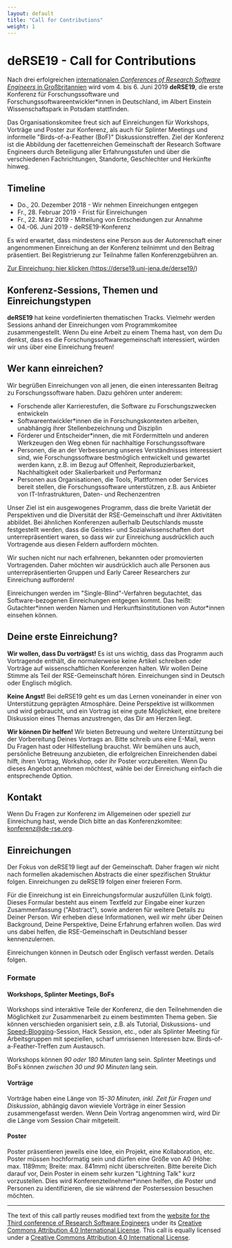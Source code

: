 ```yaml
---
layout: default
title: "Call for Contributions"
weight: 1
---
```


# deRSE19 - Call for Contributions

Nach drei erfolgreichen [internationalen *Conferences of Research Software Engineers* in Großbritannien](https://rse.ac.uk/events/past-conferences/) wird vom 4. bis 6. Juni 2019 **deRSE19**, die erste Konferenz für Forschungssoftware und Forschungssoftwareentwickler*innen in Deutschland, im Albert Einstein Wissenschaftspark in Potsdam stattfinden.

Das Organisationskomitee freut sich auf Einreichungen für Workshops, Vorträge und Poster zur Konferenz, als auch für Splinter Meetings und informelle "Birds-of-a-Feather (BoF)" Diskussionstreffen. Ziel der Konferenz ist die Abbildung der facettenreichen Gemeinschaft der Research Software Engineers durch Beteiligung aller Erfahrungsstufen und über die verschiedenen Fachrichtungen, Standorte, Geschlechter und Herkünfte hinweg.

## Timeline

- Do., 20. Dezember 2018 - Wir nehmen Einreichungen entgegen
- Fr., 28. Februar 2019 - Frist für Einreichungen
- Fr., 22. März 2019 - Mitteilung von Entscheidungen zur Annahme
- 04.-06. Juni 2019 - deRSE19-Konferenz

Es wird erwartet, dass mindestens eine Person aus der Autorenschaft einer angenommenen Einreichung an der Konferenz teilnimmt und den Beitrag präsentiert. Bei Registrierung zur Teilnahme fallen Konferenzgebühren an.

<a href="https://derse19.uni-jena.de/derse19/cfp" class="btn btn-info glyphicon-pencil" target="_blank"> Zur Einreichung: hier klicken (https://derse19.uni-jena.de/derse19/)</a>

## Konferenz-Sessions, Themen und Einreichungstypen

**deRSE19** hat keine vordefinierten thematischen Tracks. Vielmehr werden Sessions anhand der
Einreichungen vom Programmkomitee zusammengestellt. Wenn Du eine Arbeit zu einem Thema hast,
von dem Du denkst, dass es die Forschungssoftwaregemeinschaft interessiert, würden wir uns über
eine Einreichung freuen!

## Wer kann einreichen?

Wir begrüßen Einreichungen von all jenen, die einen interessanten Beitrag zu Forschungssoftware haben. Dazu gehören unter anderem:

- Forschende aller Karrierestufen, die Software zu Forschungszwecken entwickeln
- Softwareentwickler*innen die in Forschungskontexten arbeiten, unabhängig ihrer Stellenbezeichnung und Disziplin
- Förderer und Entscheider*innen, die mit Fördermitteln und anderen Werkzeugen den Weg ebnen für nachhaltige Forschungssoftware
- Personen, die an der Verbesserung unseres Verständnisses interessiert sind, wie Forschungssoftware bestmöglich entwickelt und gewartet werden kann, z.B. im Bezug auf Offenheit, Reproduzierbarkeit, Nachhaltigkeit oder Skalierbarkeit und Performanz
- Personen aus Organisationen, die Tools, Plattformen oder Services bereit stellen, die Forschungssoftware unterstützen, z.B. aus Anbieter von IT-Infrastrukturen, Daten- und Rechenzentren

Unser Ziel ist ein ausgewogenes Programm, dass die breite Varietät der Perspektiven und die Diversität der RSE-Gemeinschaft und ihrer Aktivitäten abbildet. Bei ähnlichen Konferenzen außerhalb Deutschlands musste festgestellt werden, dass die Geistes- und Sozialwissenschaften dort unterrepräsentiert waren, so dass wir zur Einreichung ausdrücklich auch Vortragende aus diesen Feldern auffordern möchten.

Wir suchen nicht nur nach erfahrenen, bekannten oder promovierten Vortragenden. Daher möchten wir ausdrücklich auch alle Personen aus unterrepräsentierten Gruppen und Early Career Researchers zur Einreichung auffordern!

Einreichungen werden im "Single-Blind"-Verfahren begutachtet, das Software-bezogenen Einreichungen entgegen kommt. Das heißt: Gutachter\*innen werden Namen und Herkunftsinstitutionen von Autor\*innen einsehen können.

## Deine erste Einreichung?

**Wir wollen, dass Du vorträgst!** Es ist uns wichtig, dass das Programm auch Vortragende enthält, die normalerweise keine Artikel schreiben oder Vorträge auf wissenschaftlichen Konferenzen halten. Wir wollen Deine Stimme als Teil der RSE-Gemeinschaft hören. Einreichungen sind in Deutsch oder Englisch möglich.

**Keine Angst!** Bei deRSE19 geht es um das Lernen voneinander in einer von Unterstützung geprägten Atmosphäre. Deine Perspektive ist willkommen und wird gebraucht, und ein Vortrag ist eine gute Möglichkeit, eine breitere Diskussion eines Themas anzustrengen, das Dir am Herzen liegt.

**Wir können Dir helfen!** Wir bieten Betreuung und weitere Unterstützung bei der Vorbereitung Deines Vortrags an. Bitte schreib uns eine E-Mail, wenn Du Fragen hast oder Hilfestellung brauchst. Wir bemühen uns auch, persönliche Betreuung anzubieten, die erfolgreichen Einreichenden dabei hilft, ihren Vortrag, Workshop, oder ihr Poster vorzubereiten. Wenn Du dieses Angebot annehmen möchtest, wähle bei der Einreichung einfach die entsprechende Option.

## Kontakt

Wenn Du Fragen zur Konferenz im Allgemeinen oder speziell zur Einreichung hast, wende Dich bitte an das Konferenzkomitee: [konferenz@de-rse.org](mailto:konferenz@de-rse.org).

## Einreichungen

Der Fokus von deRSE19 liegt auf der Gemeinschaft.
Daher fragen wir nicht nach formellen akademischen Abstracts die einer spezifischen Struktur folgen.
Einreichungen zu deRSE19 folgen einer freieren Form.

Für die Einreichung ist ein Einreichungsformular auszufüllen (Link folgt). Dieses Formular
besteht aus einem Textfeld zur Eingabe einer kurzen Zusammenfassung ("Abstract"), sowie
anderen für weitere Details zu Deiner Person. Wir erheben diese Informationen,
weil wir mehr über Deinen Background, Deine Perspektive, Deine Erfahrung erfahren wollen. Das wird
uns dabei helfen, die RSE-Gemeinschaft in Deutschland besser kennenzulernen.

Einreichungen können in Deutsch oder Englisch verfasst werden. Details folgen.

### Formate

#### Workshops, Splinter Meetings, BoFs

Workshops sind interaktive Teile der Konferenz, die den Teilnehmenden die Möglichkeit zur Zusammenarbeit
zu einem bestimmten Thema geben. Sie können verschieden organisiert sein, z.B. als
Tutorial, Diskussions- und [Speed-Blogging](https://www.software.ac.uk/term/speed-blogging)-Session,
Hack Session, etc., oder als Splinter Meeting für Arbeitsgruppen mit speziellen, scharf umrissenen
Interessen bzw. Birds-of-a-Feather-Treffen zum Austausch.

Workshops können *90 oder 180 Minuten* lang sein.
Splinter Meetings und BoFs können *zwischen 30 und 90 Minuten* lang sein.

#### Vorträge

Vorträge haben eine Länge von *15-30 Minuten, inkl. Zeit für Fragen und Diskussion*, abhängig davon
wieviele Vorträge in einer Session zusammengefasst werden. Wenn Dein Vortrag angenommen wird,
wird Dir die Länge vom Session Chair mitgeteilt.

#### Poster

Poster präsentieren jeweils eine Idee, ein Projekt, eine Kollaboration, etc.
Poster müssen hochformatig sein und dürfen eine Größe von A0 (Höhe: max. 1189mm; Breite: max. 841mm)
nicht überschreiten.
Bitte bereite Dich darauf vor, Dein Poster in einem sehr kurzen "Lightning Talk" kurz vorzustellen.
Dies wird Konferenzteilnehmer*innen helfen, die Poster und Personen zu identifizieren, die sie während der Postersession besuchen möchten.

---

The text of this call partly reuses modified text from the [website for the Third conference of Research Software Engineers](https://rse.ac.uk/conf2018/) under its [Creative Commons Attribution 4.0 International License](https://creativecommons.org/licenses/by/4.0/). This call is equally licensed under a [Creative Commons Attribution 4.0 International License](https://creativecommons.org/licenses/by/4.0/).
